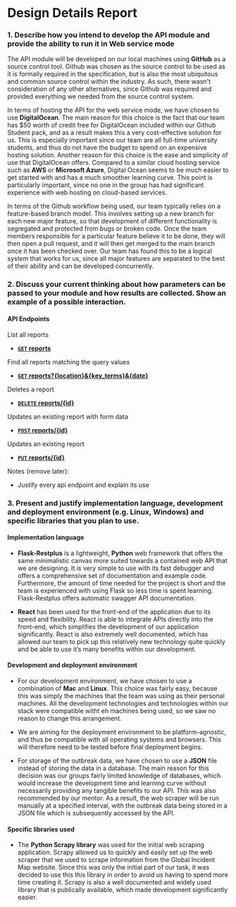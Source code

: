 # Design Details Report

### 1. Describe how you intend to develop the API module and provide the ability to run it in Web service mode

The API module will be developed on our local machines using <b>GitHub</b> as a source control tool. Github was chosen as the source control to be used as it is formally required in the specification, but is also the most ubiquitous and common source control within the industry. As such, there wasn't consideration of any other alternatives, since Github was required and provided everything we needed from the source control system.

In terms of hosting the API for the web service mode, we have chosen to use <b>DigitalOcean</b>. The main reason for this choice is the fact that our team has $50 worth of credit free for DigitalOcean included within our Github Student pack, and as a result makes this a very cost-effective solution for us. This is especially important since our team are all full-time university students, and thus do not have the budget to spend on an expensive hosting solution. Another reason for this choice is the ease and simplicity of use that DigitalOcean offers. Compared to a similar cloud hosting service such as <b>AWS</b> or <b>Microsoft Azure</b>, Digital Ocean seems to be much easier to get started with and has a much smoother learning curve. This point is particularly important, since no one in the group has had significant experience with web hosting on cloud-based services.

In terms of the Github workflow being used, our team typically relies on a feature-based branch model. This involves setting up a new branch for each new major feature, so that development of different functionality is segregated and protected from bugs or broken code. Once the team members responsible for a particular feature believe it to be done, they will then open a pull request, and it will then get merged to the main branch once it has been checked over. Our team has found this to be a logical system that works for us, since all major features are separated to the best of their ability and can be developed concurrently.


### 2. Discuss your	current thinking about how parameters can be passed to your module and how results are collected. Show an example	of a possible interaction.

#### API Endpoints
List all reports
- **[<code>GET</code> reports](https://github.com/unsw-se3011/SENG3011_weneedREST/blob/documentation/Reports/Design%20Details/GET_reports.md)**

Find all reports matching the query values
- **[<code>GET</code> reports?{location}&{key_terms}&{date}](https://github.com/unsw-se3011/SENG3011_weneedREST/blob/documentation/Reports/Design%20Details/GET_reports_query.md)**

Deletes a report
- **[<code>DELETE</code> reports/\{id\}](https://github.com/unsw-se3011/SENG3011_weneedREST/blob/documentation/Reports/Design%20Details/DELETE_reports.md)**

Updates an existing report with form data
- **[<code>POST</code> reports/\{id\}](https://github.com/unsw-se3011/SENG3011_weneedREST/blob/documentation/Reports/Design%20Details/POST_reports.md)**

Updates an existing report
- **[<code>PUT</code> reports/\{id\}](https://github.com/unsw-se3011/SENG3011_weneedREST/blob/documentation/Reports/Design%20Details/PUT_reports.md)**

Notes (remove later):
* Justify every api endpoint and explain its use

### 3. Present and justify implementation	language,	development	and	deployment environment (e.g. Linux,	Windows) and specific	libraries	that you plan to use.

#### Implementation language

* <b>Flask-Restplus</b> is a lightweight, <b>Python</b> web framework that offers the same minimalistic canvas more suited towards a contained web API that we are designing. It is very simple to use with its fast debugger and offers a comprehensive set of documentation and example code. Furthermore, the amount of time needed for the project is short and the team is experienced with using Flask so less time is spent learning. Flask-Restplus offers automatic swagger API documentation.

* <b>React</b> has been used for the front-end of the application due to its speed and flexibility. React is able to integrate APIs directly into the front-end, which simplifies the development of our application significantly. React is also extremely well documented, which has allowed our team to pick up this relatively new technology quite quickly and be able to use it’s many benefits within our development.

#### Development and deployment environment

* For our development environment, we have chosen to use a combination of <b>Mac</b> and <b>Linux</b>. This choice was fairly easy, because this was simply the machines that the team was using as their personal machines. All the development technologies and technologies within our stack were compatible witht eh machines being used, so we saw no reason to change this arrangement.

* We are aiming for the deployment environment to be platform-agnostic, and thus be compatible with all operating systems and browsers. This will therefore need to be tested before final deployment begins.

* For storage of the outbreak data, we have chosen to use a <b>JSON</b> file instead of storing the data in a database. The main reason for this decision was our groups fairly limited knowledge of databases, which would increase the development time and learning curve without necessarily providing any tangible benefits to our API. This was also recommended by our mentor. As a result, the web scraper will be run manually at a specified interval, with the outbreak data being stored in a JSON file which is subsequently accessed by the API.

#### Specific libraries used

* The <b>Python Scrapy library</b> was used for the initial web scraping application. Scrapy allowed us to quickly and easily set up the web scraper that we used to scrape information from the Global Incident Map website. Since this was only the initial part of our task, it was decided to use this this library in order to avoid us having to spend more time creating it. Scrapy is also a well documented and widely used library that is publically available, which made development significantly easier.
